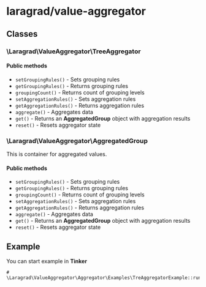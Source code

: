 # laragrad/value-aggregator

## Classes 

### \Laragrad\ValueAggregator\TreeAggregator

#### Public methods

* `setGroupingRules()` - Sets grouping rules
* `getGroupingRules()` - Returns grouping rules
* `groupingCount()` - Returns count of grouping levels
* `setAggregationRules()` - Sets aggregation rules
* `getAggregationRules()` - Returns aggregation rules
* `aggregate()` - Aggregates data
* `get()` - Returns an **AggregatedGroup** object with aggregation results
* `reset()` - Resets aggregator state

### \Laragrad\ValueAggregator\AggregatedGroup

This is container for aggregated values.

#### Public methods

* `setGroupingRules()` - Sets grouping rules
* `getGroupingRules()` - Returns grouping rules
* `groupingCount()` - Returns count of grouping levels
* `setAggregationRules()` - Sets aggregation rules
* `getAggregationRules()` - Returns aggregation rules
* `aggregate()` - Aggregates data
* `get()` - Returns an **AggregatedGroup** object with aggregation results
* `reset()` - Resets aggregator state

## Example

You can start example in **Tinker**

```
# \Laragrad\ValueAggregator\Aggregator\Examples\TreAggregatorExample::run();
```